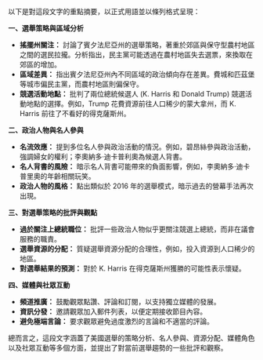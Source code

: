 以下是對這段文字的重點摘要，以正式用語並以條列格式呈現：

**一、選舉策略與區域分析**

*   **搖擺州關注：** 討論了賓夕法尼亞州的選舉策略，著重於郊區與保守型農村地區之間的選民拉攏。分析指出，民主黨可能透過在農村地區失去選票，來換取在郊區的增加。
*   **區域差異：** 指出賓夕法尼亞州內不同區域的政治傾向存在差異。費城和匹茲堡等城市偏民主黨，而農村地區則偏保守。
*   **競選活動地點：** 批判了兩位總統候選人 (K. Harris 和 Donald Trump) 競選活動地點的選擇。例如，Trump 花費資源前往人口稀少的蒙大拿州，而 K. Harris 前往了不看好的得克薩斯州。

**二、政治人物與名人參與**

*   **名流效應：** 提到多位名人參與政治活動的情況。例如，碧昂絲參與政治活動，強調婦女的權利；李奧納多·迪卡普利奧為候選人背書。
*   **名人背書的風險：** 暗示名人背書可能帶來的負面影響，例如，李奧納多·迪卡普里奧的年齡相關玩笑。
*   **政治人物的風格：** 點出類似於 2016 年的選舉模式，暗示過去的營幕手法再次出現。

**三、對選舉策略的批評與觀點**

*   **過於關注上總統職位：** 批評一些政治人物似乎更關注競選上總統，而非在議會服務的職責。
*   **選舉資源的分配：** 質疑選舉資源分配的合理性，例如，投入資源到人口稀少的地區。
*   **對選舉結果的預測：** 對於 K. Harris 在得克薩斯州獲勝的可能性表示懷疑。

**四、媒體與社眾互動**

*   **頻道推廣：** 鼓勵觀眾點讚、評論和訂閱，以支持獨立媒體的發展。
*   **資訊分發：** 邀請觀眾加入郵件列表，以便定期接收節目內容。
*   **避免極端言論：** 要求觀眾避免過度激烈的言論和不適當的評論。

總而言之，這段文字涵蓋了美國選舉的策略分析、名人參與、資源分配、媒體角色以及社眾互動等多個方面，並提出了對當前選舉趨勢的一些批評和觀察。